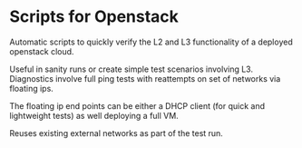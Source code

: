 # Scripts for Openstack

Automatic scripts to quickly verify the L2 and L3 functionality of a deployed openstack cloud. 

Useful in sanity runs or create simple test scenarios involving L3. Diagnostics involve full ping tests with reattempts on set of networks via floating ips.

The floating ip end points can be either a DHCP client (for quick and lightweight tests) as well deploying a full VM.

Reuses existing external networks as part of the test run.


